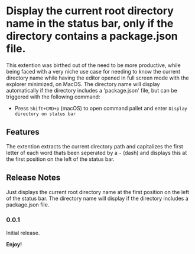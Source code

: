 # Display the current root directory name in the status bar, only if the directory contains a package.json file.

This extention was birthed out of the need to be more productive, while being faced with a very niche use case for needing to know the current directory name while having the editor opened in full screen mode with the explorer minimized, on MacOS. The directory name will display automatically if the directory includes a 'package.json' file, but can be triggered with the following command:

* Press `Shift+CMD+p` (macOS) to open command pallet and enter `Display directory on status bar`

## Features

The extention extracts the current directory path and capitalizes the first letter of each word thats been seperated by a `-` (dash) and displays this at the first position on the left of the status bar.

## Release Notes

Just displays the current root directory name at the first position on the left of the status bar. The directory name will display if the directory includes a package.json file.

### 0.0.1

Initial release.





**Enjoy!**